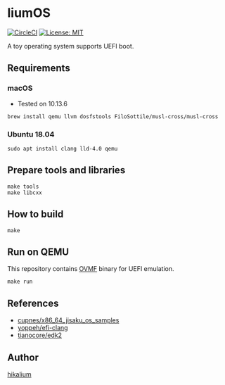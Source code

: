 # liumOS
[![CircleCI](https://circleci.com/gh/hikalium/liumos.svg?style=svg)](https://circleci.com/gh/hikalium/liumos)
[![License: MIT](https://img.shields.io/badge/License-MIT-yellow.svg)](https://opensource.org/licenses/MIT)

A toy operating system supports UEFI boot.

## Requirements

### macOS

- Tested on 10.13.6

```
brew install qemu llvm dosfstools FiloSottile/musl-cross/musl-cross
```

### Ubuntu 18.04

```
sudo apt install clang lld-4.0 qemu

```

## Prepare tools and libraries
```
make tools
make libcxx
```

## How to build

```
make
```

## Run on QEMU

This repository contains [OVMF](https://github.com/tianocore/tianocore.github.io/wiki/OVMF) binary for UEFI emulation.

```
make run
```

## References
- [cupnes/x86_64_jisaku_os_samples](https://github.com/cupnes/x86_64_jisaku_os_samples)
- [yoppeh/efi-clang](https://github.com/yoppeh/efi-clang)
- [tianocore/edk2](https://github.com/tianocore/edk2)

## Author
[hikalium](https://github.com/hikalium)
